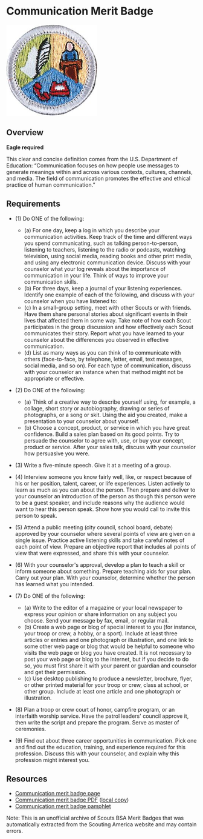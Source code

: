 

# Communication Merit Badge

![Communication Merit Badge](images/communication-merit-badge.jpg)

## Overview

**Eagle required**

This clear and concise definition comes from the U.S. Department of Education: “Communication focuses on how people use messages to generate meanings within and across various contexts, cultures, channels, and media. The field of communication promotes the effective and ethical practice of human communication.”

## Requirements

* (1) Do ONE of the following:
    * (a) For one day, keep a log in which you describe your communication activities. Keep track of the time and different ways you spend communicating, such as talking person-to-person, listening to teachers, listening to the radio or podcasts, watching television, using social media, reading books and other print media, and using any electronic communication device. Discuss with your counselor what your log reveals about the importance of communication in your life. Think of ways to improve your communication skills.
    * (b) For three days, keep a journal of your listening experiences. Identify one example of each of the following, and discuss with your counselor when you have listened to:
    * (c) In a small-group setting, meet with other Scouts or with friends. Have them share personal stories about significant events in their lives that affected them in some way. Take note of how each Scout participates in the group discussion and how effectively each Scout communicates their story. Report what you have learned to your counselor about the differences you observed in effective communication.
    * (d) List as many ways as you can think of to communicate with others (face-to-face, by telephone, letter, email, text messages, social media, and so on). For each type of communication, discuss with your counselor an instance when that method might not be appropriate or effective.


* (2) Do ONE of the following:
    * (a) Think of a creative way to describe yourself using, for example, a collage, short story or autobiography, drawing or series of photographs, or a song or skit. Using the aid you created, make a presentation to your counselor about yourself.
    * (b) Choose a concept, product, or service in which you have great confidence. Build a sales plan based on its good points. Try to persuade the counselor to agree with, use, or buy your concept, product or service. After your sales talk, discuss with your counselor how persuasive you were.


* (3) Write a five-minute speech. Give it at a meeting of a group.
* (4) Interview someone you know fairly well, like, or respect because of his or her position, talent, career, or life experiences. Listen actively to learn as much as you can about the person. Then prepare and deliver to your counselor an introduction of the person as though this person were to be a guest speaker, and include reasons why the audience would want to hear this person speak. Show how you would call to invite this person to speak.
* (5) Attend a public meeting (city council, school board, debate) approved by your counselor where several points of view are given on a single issue. Practice active listening skills and take careful notes of each point of view. Prepare an objective report that includes all points of view that were expressed, and share this with your counselor.
* (6) With your counselor's approval, develop a plan to teach a skill or inform someone about something. Prepare teaching aids for your plan. Carry out your plan. With your counselor, determine whether the person has learned what you intended.
* (7) Do ONE of the following:
    * (a) Write to the editor of a magazine or your local newspaper to express your opinion or share information on any subject you choose. Send your message by fax, email, or regular mail.
    * (b) Create a web page or blog of special interest to you (for instance, your troop or crew, a hobby, or a sport). Include at least three articles or entries and one photograph or illustration, and one link to some other web page or blog that would be helpful to someone who visits the web page or blog you have created.  It is not necessary to post your web page or blog to the internet, but if you decide to do so, you must first share it with your parent or guardian and counselor and get their permission.
    * (c) Use desktop publishing to produce a newsletter, brochure, flyer, or other printed material for your troop or crew, class at school, or other group. Include at least one article and one photograph or illustration.


* (8) Plan a troop or crew court of honor, campfire program, or an interfaith worship service. Have the patrol leaders' council approve it, then write the script and prepare the program. Serve as master of ceremonies.
* (9) Find out about three career opportunities in communication. Pick one and find out the education, training, and experience required for this profession. Discuss this with your counselor, and explain why this profession might interest you.


## Resources

- [Communication merit badge page](https://www.scouting.org/merit-badges/communication/)
- [Communication merit badge PDF](https://filestore.scouting.org/filestore/Merit_Badge_ReqandRes/Pamphlets/Communication_2025.pdf) ([local copy](files/communication-merit-badge.pdf))
- [Communication merit badge pamphlet](https://www.scoutshop.org/sbsa-communication-merit-badge-pamphlet-es-scouting-america-662532.html)

Note: This is an unofficial archive of Scouts BSA Merit Badges that was automatically extracted from the Scouting America website and may contain errors.